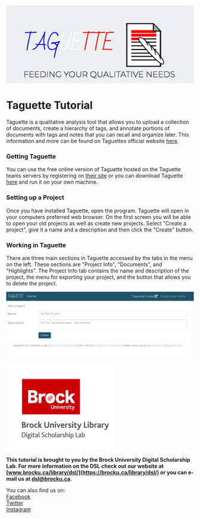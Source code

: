 ![Tool Logo][imglogo]


# Taguette Tutorial
Taguette is a qualitative analysis tool that allows you to upload a collection of documents, create a hierarchy of tags, and annotate portions of documents with tags and notes that you can recall and organize later.  This information and more can be found on Taguettes official website [here](https://app.taguette.org/).

### Getting Taguette
You can use the free online version of Taguette hosted on the Taguette teams servers by registering on [their site](https://app.taguette.org/) or you can download Taguette [here](https://www.taguette.org/install.html) and run it on your own machine.

### Setting up a Project
Once you have installed Taguette, open the program.  Taguette will open in your computers preferred web browser.  On the first screen you will be able to open your old projects as well as create new projects.  Select "Create a project", give it a name and a description and then click the "Create" button.

### Working in Taguette

There are three main sections in Taguette accessed by the tabs in the menu on the left.  These sections are "Project Info", "Documents", and "Highlights".
The Project Info tab contains the name and description of the project, the menu for exporting your project, and the button that allows you to delete the project.


![Create a project page][img1]


 
 
 
![DSL Logo][dsllogo]  
  
**This tutorial is brought to you by the Brock University Digital Scholarship Lab.  For more information on the DSL check out our website at [www.brocku.ca/library/dsl/](https://brocku.ca/library/dsl/) or you can e-mail us at dsl@brocku.ca.**  
  
You can also find us on:  
[Facebook](https://www.facebook.com/Brock-University-Digital-Scholarship-Lab-349407235866792/)  
[Twitter](https://twitter.com/brock_dsl)  
[Instagram](https://www.instagram.com/brock_dsl/?hl=en)  
  









<!--- Please use reference style images so that it is easier to update pictures later --->

[dsllogo]: dsl_logo.png
[imglogo]: taguettelogo.png
[img1]: tagim1.png
